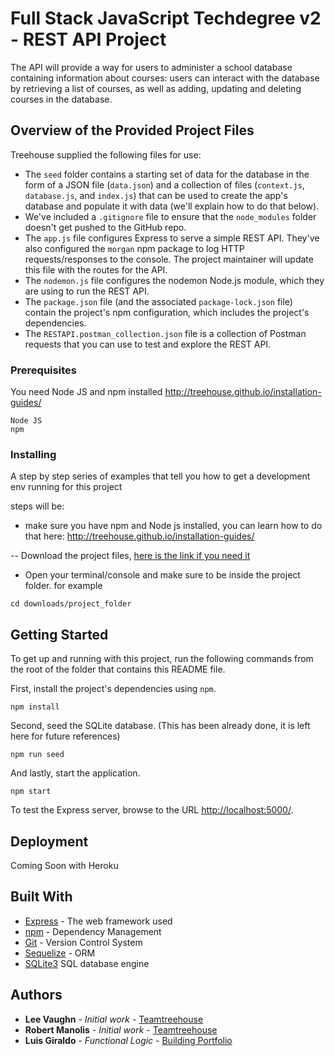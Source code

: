 
# Full Stack JavaScript Techdegree v2 - REST API Project

The API will provide a way for users to administer a school database containing information about courses: users can interact with the database by retrieving a list of courses, as well as adding, updating and deleting courses in the database.

## Overview of the Provided Project Files

Treehouse supplied the following files for use: 

* The `seed` folder contains a starting set of data for the database in the form of a JSON file (`data.json`) and a collection of files (`context.js`, `database.js`, and `index.js`) that can be used to create the app's database and populate it with data (we'll explain how to do that below).
* We've included a `.gitignore` file to ensure that the `node_modules` folder doesn't get pushed to the GitHub repo.
* The `app.js` file configures Express to serve a simple REST API. They've also configured the `morgan` npm package to log HTTP requests/responses to the console. The project maintainer will update this file with the routes for the API.
* The `nodemon.js` file configures the nodemon Node.js module, which they are using to run the REST API.
* The `package.json` file (and the associated `package-lock.json` file) contain the project's npm configuration, which includes the project's dependencies.
* The `RESTAPI.postman_collection.json` file is a collection of Postman requests that you can use to test and explore the REST API.

### Prerequisites

You need Node JS and npm installed
http://treehouse.github.io/installation-guides/

```
Node JS
npm
```

### Installing

A step by step series of examples that tell you how to get a development env running for this project

steps will be:

- make sure you have npm and Node js installed, you can learn how to do that here: http://treehouse.github.io/installation-guides/

-- Download the project files, [here is the link if you need it](https://github.com/luisgiraldov/rest-api-sql)

- Open your terminal/console and make sure to be inside the project folder.
for example
```
cd downloads/project_folder
```


## Getting Started

To get up and running with this project, run the following commands from the root of the folder that contains this README file.

First, install the project's dependencies using `npm`.

```
npm install

```

Second, seed the SQLite database. (This has been already done, it is left here for future references)

```
npm run seed
```

And lastly, start the application.

```
npm start
```

To test the Express server, browse to the URL [http://localhost:5000/](http://localhost:5000/).

## Deployment

Coming Soon with Heroku

## Built With

* [Express](https://expressjs.com/) - The web framework used
* [npm](https://www.npmjs.com/) - Dependency Management
* [Git](https://git-scm.com/) - Version Control System
* [Sequelize](https://sequelize.org/) - ORM
* [SQLite3](https://www.sqlite.org/index.html) SQL database engine

## Authors

* **Lee Vaughn** - *Initial work* - [Teamtreehouse](https://teamtreehouse.com)
* **Robert Manolis** - *Initial work* - [Teamtreehouse](https://teamtreehouse.com)
* **Luis Giraldo** - *Functional Logic* - [Building Portfolio](https://luisgiraldov.com)
